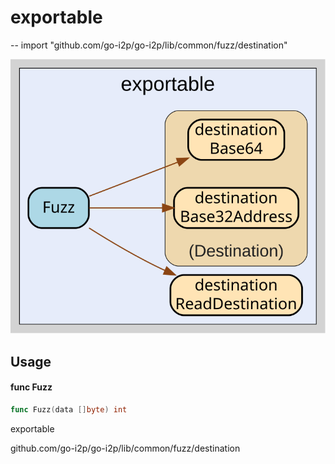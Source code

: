 # exportable
--
    import "github.com/go-i2p/go-i2p/lib/common/fuzz/destination"

![exportable.svg](exportable.svg)



## Usage

#### func  Fuzz

```go
func Fuzz(data []byte) int
```



exportable 

github.com/go-i2p/go-i2p/lib/common/fuzz/destination
